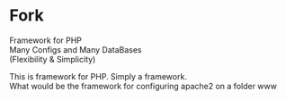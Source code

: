 # Fork
Framework for PHP <br>
Many Configs and Many DataBases <br>
(Flexibility & Simplicity)

This is framework for PHP. Simply a framework.<br>
What would be the framework for configuring apache2 on a folder www
